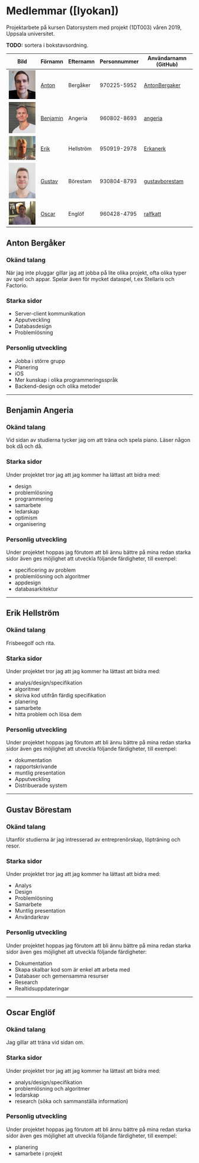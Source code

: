 # Medlemmar ([Iyokan])

Projektarbete på kursen Datorsystem med projekt (1DT003) våren 2019, Uppsala universitet.

**TODO:** sortera i bokstavsordning.

Bild | Förnamn | Efternamn | Personnummer | Användarnamn (GitHub)
-----------------------------------------|-----------------------------|-----------|--------------|----------------------
<img src="images/anton.png" width="180"/> | [Anton](#anton-bergåker) | Bergåker | 970225-5952 | [AntonBergaker](https://github.com/AntonBergaker/)
<img src="images/benjamin.png" width="180"/> | [Benjamin](#benjamin-angeria) | Angeria | 960802-8693 | [angeria](https://github.com/angeria/)
<img src="images/proff13.png" width="180"/> | [Erik](#erik-hellström) | Hellström | 950919-2978 | [Erkanerk](https://github.com/erkanerk/)
<img src="images/Gustav.jpg" width="180"/> | [Gustav](#gustav-börestam) | Börestam | 930804-8793 | [gustavborestam](https://github.com/gustavborestam/)
<img src="images/IMG_5250.jpg" width="180"/> | [Oscar](#oscar-englöf) | Englöf | 960428-4795 | [ralfkatt](https://github.com/ralfkatt/)

## Anton Bergåker

### Okänd talang

När jag inte pluggar gillar jag att jobba på lite olika projekt, ofta olika typer av spel och appar. Spelar även för mycket dataspel, t.ex Stellaris och Factorio.

### Starka sidor

- Server-client kommunikation
- Apputveckling
- Databasdesign
- Problemlösning

### Personlig utveckling

- Jobba i större grupp
- Planering
- iOS
- Mer kunskap i olika programmeringsspråk
- Backend-design och olika metoder


-------------------------------------------------------------------------------------------------------------------------

## Benjamin Angeria

### Okänd talang

Vid sidan av studierna tycker jag om att träna och spela piano. Läser någon bok då och då.

### Starka sidor

Under projektet tror jag att jag kommer ha lättast att bidra med:

- design
- problemlösning
- programmering
- samarbete
- ledarskap
- optimism
- organisering

### Personlig utveckling

Under projektet hoppas jag förutom att bli ännu bättre på mina redan starka
sidor även ges möjlighet att utveckla följande färdigheter, till exempel:

- specificering av problem
- problemlösning och algoritmer
- appdesign
- databasarkitektur

-------------------------------------------------------------------------------------------------------------------------

## Erik Hellström

### Okänd talang

Frisbeegolf och rita.

### Starka sidor

Under projektet tror jag att jag kommer ha lättast att bidra med:

- analys/design/specifikation
- algoritmer
- skriva kod utifrån färdig specifikation
- planering
- samarbete
- hitta problem och lösa dem


### Personlig utveckling

Under projektet hoppas jag förutom att bli ännu bättre på mina redan starka
sidor även ges möjlighet att utveckla följande färdigheter, till exempel:

- dokumentation
- rapportskrivande
- muntlig presentation
- Apputveckling
- Distribuerade system

-------------------------------------------------------------------------------------------------------------------------

## Gustav Börestam

### Okänd talang
Utanför studierna är jag intresserad av entreprenörskap, löpträning och resor.


### Starka sidor
Under projektet tror jag att jag kommer ha lättast att bidra med:

- Analys
- Design
- Problemlösning
- Samarbete
- Muntlig presentation
- Användarkrav


### Personlig utveckling
Under projektet hoppas jag förutom att bli ännu bättre på mina redan starka sidor även ges möjlighet att utveckla följande färdigheter:

- Dokumentation
- Skapa skalbar kod som är enkel att arbeta med
- Databaser och gemensamma resurser
- Research
- Realtidsuppdateringar


-------------------------------------------------------------------------------------------------------------------------


## Oscar Englöf

### Okänd talang

Jag gillar att träna vid sidan om.

### Starka sidor

Under projektet tror jag att jag kommer ha lättast att bidra med:

- analys/design/specifikation
- problemlösning och algoritmer
- ledarskap
- research (söka och sammanställa information)

### Personlig utveckling

Under projektet hoppas jag förutom att bli ännu bättre på mina redan starka
sidor även ges möjlighet att utveckla följande färdigheter, till exempel:

- planering
- samarbete i projekt
